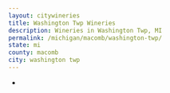 ```yaml
---
layout: citywineries
title: Washington Twp Wineries
description: Wineries in Washington Twp, MI
permalink: /michigan/macomb/washington-twp/
state: mi
county: macomb
city: washington twp
---
```

-
